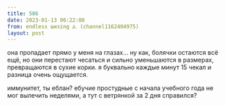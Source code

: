 ```yaml
---
title: 506
date: 2023-01-13 06:22:08
from: endless шизing ⍼ (channel1162404975)
layout: post
---
```


она пропадает прямо у меня на глазах... ну как, болячки остаются всё ещё, но они перестают чесаться и сильно уменьшаются в размерах, превращаются в сухие корки. я буквально каждые минут 15 чекал и разница очень ощущается.

иммунитет, ты еблан? ебучие простудные с начала учебного года не мог вылечить неделями, а тут с ветрянкой за 2 дня справился?
